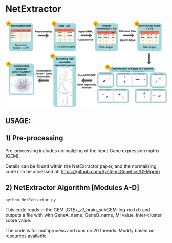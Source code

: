 # NetExtractor

![GitHub Logo](workflow1.png)

## USAGE:

## 1) Pre-processing

Pre-processing includes normalizing of the input Gene expression matrix (GEM). 

Details can be found within the NetExtractor paper, and the normalizing code can be accessed at: https://github.com/SystemsGenetics/GEMprep


## 2) NetExtractor Algorithm [Modules A-D]
```
python NetExtractor.py
```

This code reads in the GEM (GTEx_v7_brain_subGEM-log-no.txt) and outputs a file with with GeneA_name, GeneB_name, MI value, Inter-cluster score value.

The code is for multiprocess and runs on 20 threads. Modify based on resources available.
